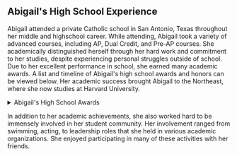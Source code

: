 <!---this will be an .md file--->
## Abigail's High School Experience

Abigail attended a private Catholic school in San Antonio, Texas throughout her middle and highschool career. 
While attending, Abigail took a variety of advanced courses, including AP, Dual Credit, and Pre-AP courses. She academically distinguished herself through her hard work and commitment to her studies, despite experiencing personal struggles outside of school. Due to her excellent performance in school, she earned many academic awards. A list and timeline of Abigail's high school awards and honors can be viewed below. Her academic success brought Abigail to the Northeast, where she now studies at Harvard University.

<p><details><summary>Abigail's High School Awards</summary>
  <b>Major Distinctions</b> 
  <p>
</p>
  <ul> <!-- HTML code for unordered list also <b> bolded -->
<li>MITES Director’s Award (2018)</li>
<li>MITES Engineering Design Teamwork Award (2018)</li>
<li>Scholastic Art Award: National Silver Medal  for Love Lies Here Video Game (2019)</li>
<li>Scholastic Art Award: Regional Gold Key for Love Lies Here Video Game (2018)</li>
<li>TAPPS Swimming Academic All-State Scholar (2018)</li>
<li>American Association of Teachers of French Outstanding Senior Award (2019)</li>
<li>Poetry Out Loud State Contestant (2019)</li>
<li>Les Grands Concours-National French Exam Bronze Laureate (2015, 2016, 2017)</li>
<li>QuestBridge College Prep Scholar</li>
<li>Principal’s Award for Educational Excellence (2018)</li>
<li>Top Honor Roll (2015-2018)</li>
</ul>
  
<p>
</p>
<b>Academic and Athletic distinction timeline</b> 
<p>
</p>

<h4>2016</h4>
  <p>
  </p>
<ul>
<li>English 1 Academic Achievement Award</li>
<li>Mu Alpha Theta Induction</li>
<li>International Thespian Society Induction </li>
<li>Geometry PAP Top Student Award* </li>
<li>Biology Top Student Award* </li>
<li>French 2 PAP Top Student Award* </li>
<li>Les Grands Concours-National French Exam Bronze Laureate</li>
<li>Most Improved Swimmer </li>
<li>State Swim Team</li>
</ul>
  <p>
  </p>
<h4>2017</h4>
  <p>
  </p>
<ul>
<li>Algebra 2 PAP Top Student Award* </li>
<li>Chemistry Top Student Award*</li> 
<li>French 3 PAP Top Student Award* </li>
<li>World History Top Student Award </li>
<li>Sacramental Faith Academic Achievement Award</li>
<li>Creative Writing Academic Achievement Award </li>
<li>World History PAP Academic Achievement Award </li>
<li>Les Grands Concours-National French Exam Bronze Laureate</li>
<li>State Swim Team</li>
</ul>
  <p>
  </p>
<h4>2018</h4>
  <p>
  </p>
<ul>
<li>MITES Director’s Award </li>
<li>MITES Engineering Design Teamwork Award</li> 
<li>Scholastic Art Award: Regional Gold Key for Love Lies Here Video Game</li> 
<li>QuestBridge College Prep Scholar</li>
<li>Principal’s Award for Educational Excellence</li> 
<li>Computer Science Top Student Award* </li>
<li>French 4 Top Student Award* </li>
<li>AP United States History DC Top Student Award*</li>
<li>AP English Language and Composition Top Student Award*</li> 
<li>Social Justice Academic Achievement Award </li>
<li>TAPPS Swimming Academic All-State Scholar </li>
<li>State Swim Team</li>
</ul>
  <p>
  </p>
<h4>2019</h4>
  <p>
  </p>
<ul>
<li>AP French 5 Top Student Award*</li>
<li>Scholastic Art Award: National Silver Medal  for Love Lies Here Video Game</li>
<li>American Association of Teachers of French Outstanding Senior Award</li>
<li>Poetry Out Loud State Contestant </li>
<li>AP Calculus Top Student Award*</li>
</ul>
  <p>
  </p>
*Top Student Awards are awarded to the student who attained the highest GPA in the course

 </details>
  </p>

In addition to her academic achievements, she also worked hard to be immensely involved in her student community. Her involvement ranged from swimming, acting, to leadership roles that she held in various academic organizations. She enjoyed participating in many of these activities with her friends.


<!-- 
Les Grands Concours-National French Exam Bronze Laureate (2015, 2016, 2017)
Top Honor Roll (2015-2018)
Most Improved Swimmer (2015-2016)
State Swim Team (2016-2018)
*Top Student Awards indicate that I attained the highest GPA in the course -->
